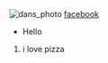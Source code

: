
<!DOCTYPE html>
<html lang="en">
<head>
    <meta charset="UTF-8">
    <meta http-equiv="X-UA-Compatible" content="IE=edge">
    <meta name="viewport" content="width=device-width, initial-scale=1.0">
    <title>Not sure why this is not working</title>
</head>
<body>

<img src="https://user-images.githubusercontent.com/95330216/150901534-0b1e7952-e64c-4283-96f2-6bbf68a1b27f.jpg" alt="dans_photo">
<a href="https://www.facebook.com/dan.rothwell.5">facebook</a>
<ul>
    <li>Hello</li>
  
</ul>
<ol>

<li>i love pizza</li>
</ol>






</body>
</html>
